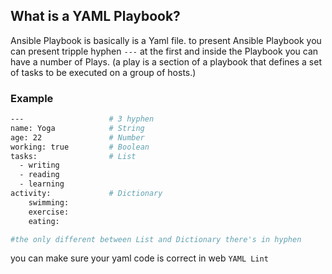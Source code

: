 ## What is a YAML Playbook?
Ansible Playbook is basically is a Yaml file. to present Ansible Playbook you can present tripple hyphen  ``---``  at the first and inside the Playbook you can have a number of Plays. (a play is a section of a playbook that defines a set of tasks to be executed on a group of hosts.)

### Example
```bash
---                   # 3 hyphen
name: Yoga            # String
age: 22               # Number
working: true         # Boolean
tasks:                # List
  - writing
  - reading
  - learning
activity:             # Dictionary
    swimming:
    exercise:
    eating:

#the only different between List and Dictionary there's in hyphen
```

you can make sure your yaml code is correct in web ``YAML Lint``
